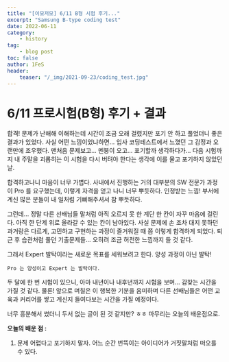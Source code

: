 ```yaml
---
title: "[이모저모] 6/11 B형 시험 후기..."
excerpt: "Samsung B-type coding test"
date: 2022-06-11
category:
    - history
tag:
    - blog post
toc: false
author: 1FeS
header:
    teaser: "/_img/2021-09-23/coding_test.jpg"
---
```


# 6/11 프로시험(B형) 후기 + 결과

합격! 문제가 난해해 이해하는데 시간이 조금 오래 걸렸지만 포기 안 하고 풀었더니 좋은 결과가 있었다. 사실 어떤 느낌이었냐하면... 입사 코딩테스트에서 느꼈던 그 감정과 오랜만에 조우했다. 맨처음 문제보고... 멘붕이 오고... 포기할까 생각하다가... 다음 시험까지 내 주말을 괴롭히는 이 시험을 다시 버텨야 한다는 생각에 이를 물고 포기하지 않았던 날.

합격하고나니 마음이 너무 가볍다. 사내에서 진행하는 거의 대부분의 SW 전문가 과정이 Pro 를 요구했는데, 이렇게 자격을 얻고 나니 너무 뿌듯하다. 인정받는 느낌! 부서에 계신 많은 분들이 내 일처럼 기뻐해주셔서 참 뿌듯하다.

그런데... 정말 다른 선배님들 말처럼 아직 오르지 못 한 계단 한 칸이 자꾸 마음에 걸린다. 아직 한 단계 위로 올라갈 수 있는 칸이 남아있다. 사실 문제에 손 조차 대지 못하던 과거랑은 다르게, 고민하고 구현하는 과정이 즐거워질 때 쯤 이렇게 합격하게 되었다. 퇴근 후 습관처럼 풀던 기출문제들... 오히려 조금 허전한 느낌까지 들 것 같다.

그래서 Expert 발탁이라는 새로운 목표를 세워보려고 한다. 양성 과정이 아닌 발탁!

`Pro 는 양성이고 Expert 는 발탁이다.`

두 달에 한 번 시험이 있으니, 아마 내년이나 내후년까지 시험을 보며... 감찾는 시간을 가질 것 같다. 물론! 앞으로 며칠은 이 행복한 기분을 음미하며 다른 선배님들은 어떤 교육과 커리어를 쌓고 계신지 들여다보는 시간을 가질 예정이다.

너무 흥분해서 썼더니 두서 없는 글이 된 것 같지만? ㅎㅎ 마무리는 오늘의 배운점으로.

**오늘의 배운 점 :** 
1. 문제 어렵다고 포기하지 말자. 어느 순간 번뜩이는 아이디어가 거짓말처럼 떠오를 수 있다.